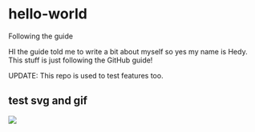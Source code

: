# hello-world
Following the guide

HI the guide told me to write a bit about myself so yes my name is Hedy. This stuff is just following the GitHub guide!

UPDATE:
This repo is used to test features too.

## test svg and gif

![](https://raw.githubusercontent.com/hedythedev/hello-world/master/Copy%20of%20fast_ascii.svg)
